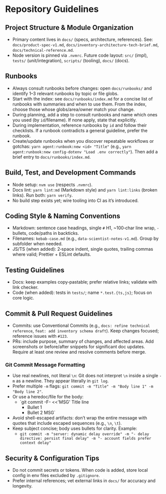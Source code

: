 # Repository Guidelines

## Project Structure & Module Organization

- Primary content lives in `docs/` (specs, architecture, references). See: `docs/product-spec-v1.md`, `docs/inventory-architecture-tech-brief.md`, `docs/technical-reference.md`.
- Node version is pinned via `.nvmrc`. Future code layout: `src/` (impl), `tests/` (unit/integration), `scripts/` (tooling), `docs/` (docs).

## Runbooks

- Always consult runbooks before changes: open `docs/runbooks/` and identify 1–3 relevant runbooks by topic or file globs.
- Start with the index: see `docs/runbooks/index.md` for a concise list of runbooks with summaries and when to use them. From the index, choose those whose globs/area/owner match your change.
- During planning, add a step to consult runbooks and name which ones you used (by `id`/filename). If none apply, state that explicitly.
- During implementation, reference runbooks by `id` and follow their checklists. If a runbook contradicts a general guideline, prefer the runbook.
- Create/update runbooks when you discover repeatable workflows or gotchas: `yarn agent:runbook:new <id> "Title"` (e.g., `yarn agent:runbook:new config-dotenv "Load .env correctly"`). Then add a brief entry to `docs/runbooks/index.md`.

## Build, Test, and Development Commands

- Node setup: `nvm use` (respects `.nvmrc`).
- Docs lint: `yarn lint:md` (Markdown style) and `yarn lint:links` (broken links). Run both: `yarn verify`.
- No build step exists yet; wire tooling into CI as it’s introduced.

## Coding Style & Naming Conventions

- Markdown: sentence case headings, single `#` H1, ~100‑char line wrap, `-` bullets, code/paths in backticks.
- Filenames: `kebab-case.md` (e.g., `data-scientist-notes-v1.md`). Group by subfolder when needed.
- JS/TS (when added): 2‑space indent, single quotes, trailing commas where valid; Prettier + ESLint defaults.

## Testing Guidelines

- Docs: keep examples copy‑pastable; prefer relative links; validate with link checker.
- Code (when added): tests in `tests/`; name `*.test.{ts,js}`; focus on core logic.

## Commit & Pull Request Guidelines

- Commits: use Conventional Commits (e.g., `docs: refine technical reference`, `feat: add inventory schema draft`). Keep changes focused; reference issues with `#123`.
- PRs: include purpose, summary of changes, and affected areas. Add screenshots or before/after snippets for significant doc updates. Require at least one review and resolve comments before merge.

### Git Commit Message Formatting

- Use real newlines, not literal `\n`: Git does not interpret `\n` inside a single `-m` as a newline. They appear literally in `git log`.
- Prefer multiple `-m` flags: `git commit -m "Title" -m "Body line 1" -m "Body line 2"`.
- Or use a heredoc/file for the body:
  - `git commit -F- <<'MSG'
    Title line
    - Bullet 1
    - Bullet 2
      MSG`
- Avoid shell-escaped artifacts: don’t wrap the entire message with quotes that include escaped sequences (e.g., `\n`, `\t`).
- Keep subject concise; body uses bullets for clarity. Example:
  - `git commit -m "server: dynamic delay override" -m "- delay directive: persist final delay" -m "- account fields prefer context delay"`

## Security & Configuration Tips

- Do not commit secrets or tokens. When code is added, store local config in env files excluded by `.gitignore`.
- Prefer internal references; vet external links in `docs/` for accuracy and longevity.
